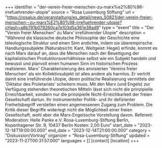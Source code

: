 +++
identifier = "der-verein-freier-menschen-zu-marx%e2%80%98-irrefuehrender-utopie"
source = "Rosa Luxemburg Stiftung"
url = "https://rosalux.de/veranstaltung/es_detail/news_50821/der-verein-freier-menschen--zu-marx%E2%80%98-irrefuehrender-utopie?cHash=a8b791b079260ca7e103d5a361e38ad9"
type = "event"
title = "Der "Verein freier Menschen"  zu Marx‘ irreführender Utopie"
description = "Während die klassische deutsche Philosophie der Geschichte eine teleologische Struktur und einen Sinn andichte, indem sie überempirische Handlungssubjekte (Naturabsicht: Kant, Weltgeist: Hegel) erfinde, kommt es nach Marx darauf an, dass die Menschen nach der Beseitigung der kapitalistischen Produktionsverhältnisse selbst wie ein Subjekt handeln und bewusst und planvoll einen humanen Sinn im historischen Prozess realisieren.
Marx' Charakterisierung des anvisierten 'Vereins freier Menschen' als ein Kollektivsubjekt ist alles andere als harmlos. Er vertritt damit eine irreführende Utopie, deren politische Realisierung vermittels der 'Diktatur des Proletariats' scheitern muss.
Mit den Marx (und Engels) zur Verfügung stehenden theoretischen Mitteln lässt sich nicht die prinzipielle Erreichbarkeit, sondern nur die prinzipielle Nicht-Erreichbarkeit der freien Gesellschaft dartun. Ihr instrumenteller Politik- und ihr defizienter Freiheitsbegriff verstellen einen angemessenen Zugang zum Problem. Die Kritik dieser Begriffe widerlegt nicht die Möglichkeit einer freien Gesellschaft, wohl aber die Marx-Engelssche Vorstellung davon.
Referent: 
Moderation: 
Helle Panke e.V.  Rosa-Luxemburg-Stiftung Berlin, Kopenhagener Str. 9, 10437 Berlin
Kosten: 2,00 Euro"
start_date = "2023-12-14T19:00:00.000"
end_date = "2023-12-14T21:00:00.000"
category = "Diskussion/Vortrag"
organizer = "Rosa-Luxemburg-Stiftung"
updated = "2023-11-27T00:31:57.000"
languages = []
[contact]
[location]
+++